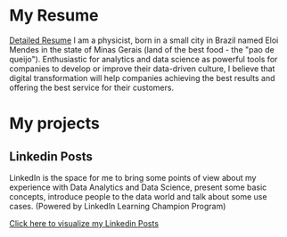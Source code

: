 # My Resume
[Detailed Resume](https://github.com/kamuitonin/AM-Portfolio/blob/master/resume_AntonioMarques.ipynb)
I am a physicist, born in a small city in Brazil named Eloi Mendes in the state of Minas Gerais (land of the best food - the "pao de queijo"). Enthusiastic for analytics and data science as powerful tools for companies to develop or improve their data-driven culture, I believe that digital transformation will help companies achieving the best results and offering the best service for their customers.

# My projects
## Linkedin Posts
LinkedIn is the space for me to bring some points of view about my experience with Data Analytics and Data Science, present some basic  concepts, introduce people to the data world and talk about some use cases.
(Powered by LinkedIn Learning Champion Program)

[Click here to visualize my Linkedin Posts](https://github.com/kamuitonin/AM-Portfolio/blob/master/linkedin_posts.md)